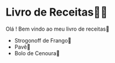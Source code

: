# Livro de Receitas:man_cook:

Olá ! Bem vindo ao meu livro de receitas:wave:

- Strogonoff de Frango:chicken:
- Pavê:ice_cream:
- Bolo de Cenoura:cake:
